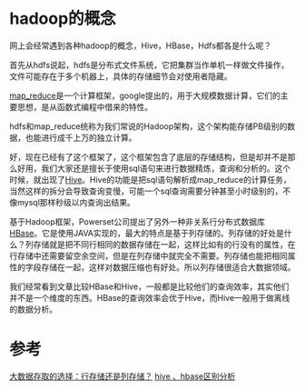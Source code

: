 # hadoop的概念

网上会经常遇到各种hadoop的概念，Hive，HBase，Hdfs都各是什么呢？

首先从hdfs说起，hdfs是分布式文件系统，它把集群当作单机一样做文件操作，文件可能存在于多个机器上，具体的存储细节会对使用者隐藏。

[map_reduce](https://zh.wikipedia.org/zh/MapReduce)是一个计算框架，google提出的，用于大规模数据计算，它们的主要思想，是从函数式编程中借来的特性。

hdfs和map_reduce统称为我们常说的Hadoop架构，这个架构能存储PB级别的数据，也能进行成千上万的独立计算。

好，现在已经有了这个框架了，这个框架包含了底层的存储结构，但是却并不是那么好用，我们大家还是擅长于使用sql语句来进行数据精炼，查询和分析的。这个时候，就出现了[Hive](https://zh.wikipedia.org/wiki/Apache_Hive)。Hive的功能是把sql语句解析成map_reduce的计算任务，当然这样的拆分会导致查询变慢，可能一个sql查询需要分钟甚至小时级别的，不像mysql那样秒级以内查询出结果。

基于Hadoop框架，Powerset公司提出了另外一种非关系行分布式数据库[HBase](https://zh.wikipedia.org/wiki/Apache_HBase)。它是使用JAVA实现的，最大的特点是基于列存储的。列存储的好处是什么？列存储就是把不同行相同的数据存储在一起，这样比如有的行没有的属性，在行存储中还需要留空余空间，但是在列存储中就完全不需要。列存储也能把相同属性的字段存储在一起，这样对数据压缩也有好处。所以列存储很适合大数据领域。

我们经常看到文章比较HBase和Hive，一般都是比较他们的查询效率，其实他们并不是一个维度的东西。HBase的查询效率会优于Hive，而Hive一般用于做离线的数据分析。

# 参考

[大数据存取的选择：行存储还是列存储？](http://www.infoq.com/cn/articles/bigdata-store-choose)
[hive 、hbase区别分析](http://www.chinahadoop.cn/group/8/thread/1624)

